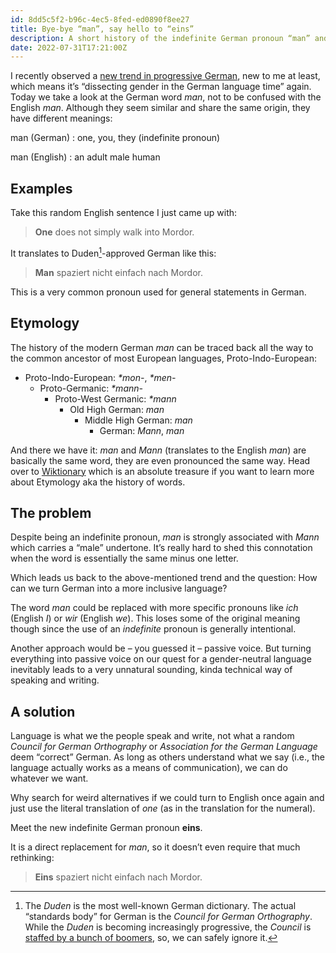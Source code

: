 ```yaml
---
id: 8dd5c5f2-b96c-4ec5-8fed-ed0890f8ee27
title: Bye-bye “man”, say hello to “eins”
description: A short history of the indefinite German pronoun “man” and a suggestion for how we can replace it.
date: 2022-07-31T17:21:00Z
---
```


I recently observed a [new trend in progressive German](https://twitter.com/mvsde/status/1551278470017204227), new to me at least, which means it’s “dissecting gender in the German language time” again. Today we take a look at the German word <span lang=de translate=no>_man_</span>, not to be confused with the English <span lang=en translate=no>_man_</span>. Although they seem similar and share the same origin, they have different meanings:

<span lang=de translate=no>man</span> (German)
: one, you, they (indefinite pronoun)

<span lang=en translate=no>man</span> (English)
: an adult male human

## Examples

Take this random English sentence I just came up with:

> <span lang=en translate=no>**One** does not simply walk into Mordor.</span>

It translates to Duden[^1]-approved German like this:

> <span lang=de translate=no>**Man** spaziert nicht einfach nach Mordor.</span>

This is a very common pronoun used for general statements in German.

## Etymology

The history of the modern German <span lang=de translate=no>_man_</span> can be traced back all the way to the common ancestor of most European languages, Proto-Indo-European:

* Proto-Indo-European: <span lang=ine translate=no>_*mon-_, _*men-_</span>
  * Proto-Germanic: <span lang=gem translate=no>_*mann-_</span>
    * Proto-West Germanic: <span lang=gmw translate=no>_*mann_</span>
      * Old High German: <span lang=goh translate=no>_man_</span>
        * Middle High German: <span lang=gmh translate=no>_man_</span>
          * German: <span lang=de translate=no>_Mann_, _man_</span>

And there we have it: <span lang=de translate=no>_man_</span> and <span lang=de translate=no>_Mann_</span> (translates to the English <span lang=en translate=no>_man_</span>) are basically the same word, they are even pronounced the same way. Head over to [Wiktionary](https://en.wiktionary.org/wiki/Reconstruction:Proto-Germanic/mann-) which is an absolute treasure if you want to learn more about Etymology aka the history of words.

## The problem

Despite being an indefinite pronoun, <span lang=de translate=no>_man_</span> is strongly associated with <span lang=de translate=no>_Mann_</span> which carries a “male” undertone. It’s really hard to shed this connotation when the word is essentially the same minus one letter.

Which leads us back to the above-mentioned trend and the question: How can we turn German into a more inclusive language?

The word <span lang=de translate=no>_man_</span> could be replaced with more specific pronouns like <span lang=de translate=no>_ich_</span> (English <span lang=en translate=no>_I_</span>) or <span lang=de translate=no>_wir_</span> (English <span lang=en translate=no>_we_</span>). This loses some of the original meaning though since the use of an _indefinite_ pronoun is generally intentional.

Another approach would be – you guessed it – passive voice. But turning everything into passive voice on our quest for a gender-neutral language inevitably leads to a very unnatural sounding, kinda technical way of speaking and writing.

## A solution

Language is what we the people speak and write, not what a random _Council for German Orthography_ or _Association for the German Language_ deem “correct” German. As long as others understand what we say (i.e., the language actually works as a means of communication), we can do whatever we want.

Why search for weird alternatives if we could turn to English once again and just use the literal translation of <span lang=en translate=no>_one_</span> (as in the translation for the numeral).

Meet the new indefinite German pronoun <span lang=de translate=no>**eins**</span>.

It is a direct replacement for <span lang=de translate=no>_man_</span>, so it doesn’t even require that much rethinking:

> <span lang=de translate=no>**Eins** spaziert nicht einfach nach Mordor.</span>

[^1]: The _Duden_ is the most well-known German dictionary. The actual “standards body” for German is the _Council for German Orthography_. While the _Duden_ is becoming increasingly progressive, the _Council_ is [staffed by a bunch of boomers](https://www.rechtschreibrat.com/ueber-den-rat/), so, we can safely ignore it.
